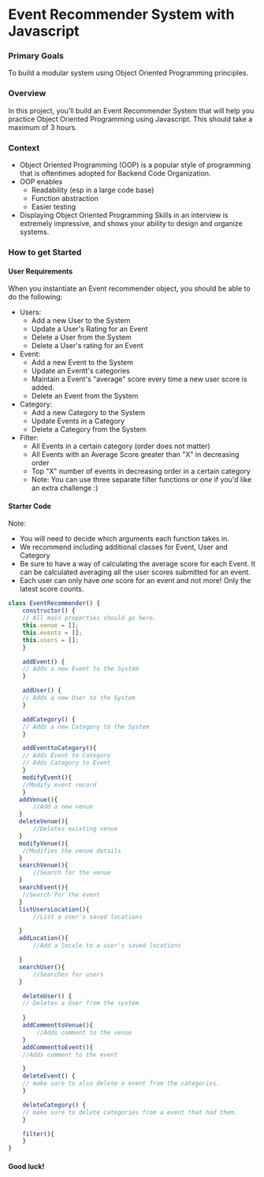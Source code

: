 # Event Recommender System with Javascript


### Primary Goals
To build a modular system using Object Oriented Programming principles.

### Overview
In this project, you'll build an Event Recommender System that will
help you practice Object Oriented Programming using Javascript. This should take
a maximum of 3 hours.

### Context
* Object Oriented Programming (OOP) is a popular style of programming that is oftentimes
adopted for Backend Code Organization.
* OOP enables
    * Readability (esp in a large code base)
    * Function abstraction
    * Easier testing
* Displaying Object Oriented Programming Skills in an interview is extremely impressive, and shows your ability to design and organize systems.


### How to get Started
#### User Requirements
When you instantiate an Event recommender object, you should be able to do the following:

* Users:
    * Add a new User to the System
    * Update a User's Rating for an Event
    * Delete a User from the System
    * Delete a User's rating for an Event
* Event:
    * Add a new Event to the System
    * Update an Eventt's categories
    * Maintain a Event's "average" score every time a new user score is added.
    * Delete an Event from the System
* Category:
    * Add a new Category to the System
    * Update Events in a Category
    * Delete a Category from the System
* Filter:
    * All Events in a certain category (order does not matter)
    * All Events with an Average Score greater than "X" in decreasing order
    * Top "X" number of events in decreasing order in a certain category
    * Note: You can use three separate filter functions or _one_ if you'd like an extra challenge :)

#### Starter Code
Note:
* You will need to decide which arguments each function takes in.
* We recommend including additional classes for Event, User and Category
* Be sure to have a way of calculating the average score for each Event.
It can be calculated averaging all the user scores submitted for an event.
* Each user can only have _one_ score for an event and not more! Only the latest
score counts.

```javascript
class EventRecommender() {
    constructor() {
    // All main properties should go here.
    this.venue = [];
    this.events = [];
    this.users = [];
    }

    addEvent() {
    // Adds a new Event to the System
    }

    addUser() {
    // Adds a new User to the System
    }

    addCategory() {
    // Adds a new Category to the System
    }

    addEventtoCategory(){
    // Adds Event to Category
    // Adds Category to Event
    }
    modifyEvent(){
    //Modify event record
    }
   addVenue(){
       //Add a new venue
   }
   deleteVenue(){
       //Deletes exixting venue
   }
   modifyVenue(){
    //Modifies the venue details
   }
   searchVenue(){
       //Search for the venue
   }
   searchEvent(){
    //Search for the event 
   }
   listUsersLocation(){
       //List a user's saved locations

   }
   addLocation(){
       //Add a locale to a user's saved locations

   }
   searchUser(){
       //Searches for users
   }

    deleteUser() {
    // Deletes a User from the system
    
    }
    addCommenttoVenue(){
        //Adds comment to the venue
    }
    addCommenttoEvent(){
    //Adds comment to the event

    }
    deleteEvent() {
    // make sure to also delete a event from the categories.
    }

    deleteCategory() {
    // make sure to delete categories from a event that had them.
    }

    filter(){
    }
}

```

#### Good luck!


